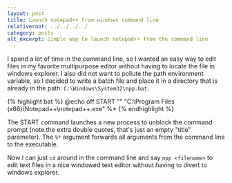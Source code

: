 ```yaml
---
layout: post
title: Launch notepad++ from windows command line
relativeroot: ../../../../
category: posts
alt_excerpt: Simple way to launch notepad++ from the command line
---
```


I spend a lot of time in the command line, so I wanted an easy way to edit files in my favorite multipurpose editor without having to locate the file in windows explorer. I also did not want to pollute the path environment variable, so I decided to write a batch file and place it in a directory that is already in the path: `C:\Windows\System32\npp.bat`.

{% highlight bat %}
@echo off
START "" "C:\Program Files (x86)\Notepad++\notepad++.exe" %*
{% endhighlight %}

The START command launches a new process to unblock the command prompt (note the extra double quotes, that's just an empty "title" parameter).
The `%*` argument forwards all arguments from the command line to the executable.

Now I can just `cd` around in the command line and say `npp <filename>` to edit text files in a nice windowed text editor without having to divert to windows explorer.
